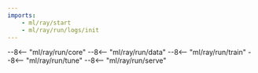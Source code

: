 ```yaml
---
imports:
    - ml/ray/start
    - ml/ray/run/logs/init
---
```


--8<-- "ml/ray/run/core"
--8<-- "ml/ray/run/data"
--8<-- "ml/ray/run/train"
--8<-- "ml/ray/run/tune"
--8<-- "ml/ray/run/serve"

